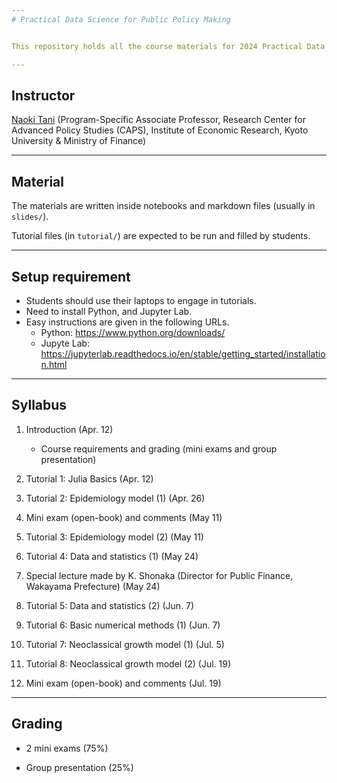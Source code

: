 ```yaml
---
# Practical Data Science for Public Policy Making


This repository holds all the course materials for 2024 Practical Data Science for Public Policy Making in Kyoto University.

---
```

## Instructor

[Naoki Tani](https://naoki-tani.github.io/) (Program-Specific Associate Professor, Research Center for Advanced Policy Studies (CAPS), Institute of Economic Research, Kyoto University & Ministry of Finance)

---
## Material

The materials are written inside notebooks and markdown files (usually in `slides/`).

Tutorial files (in `tutorial/`) are expected to be run and filled by students.

---
## Setup requirement

- Students should use their laptops to engage in tutorials.
- Need to install Python, and Jupyter Lab.
- Easy instructions are given in the following URLs.
  - Python: https://www.python.org/downloads/
  - Jupyte Lab: https://jupyterlab.readthedocs.io/en/stable/getting_started/installation.html

---
## Syllabus

1. Introduction (Apr. 12)
    - Course requirements and grading (mini exams and group presentation)
    
2. Tutorial 1: Julia Basics (Apr. 12)

3. Tutorial 2: Epidemiology model (1) (Apr. 26)  

4. Mini exam (open-book) and comments (May 11) 

5. Tutorial 3: Epidemiology model (2) (May 11) 

6. Tutorial 4: Data and statistics (1) (May 24)

7. Special lecture made by K. Shonaka (Director for Public Finance, Wakayama Prefecture) (May 24)

8. Tutorial 5: Data and statistics (2) (Jun. 7)
 
9. Tutorial 6: Basic numerical methods (1)  (Jun. 7)  

10. Tutorial 7: Neoclassical growth model (1) (Jul. 5)    

11. Tutorial 8: Neoclassical growth model (2) (Jul. 19)    

12. Mini exam (open-book) and comments (Jul. 19)


---
## Grading

- 2 mini exams (75%)

- Group presentation (25%)
